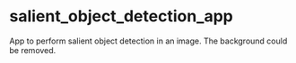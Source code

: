# salient_object_detection_app
App to perform salient object detection in an image. The background could be removed. 
